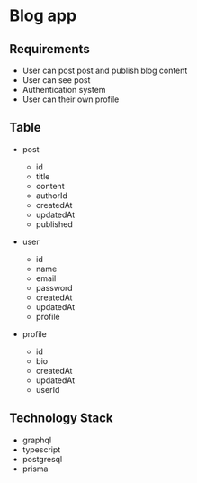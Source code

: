 # Blog app

## Requirements

- User can post post and publish blog content
- User can see post
- Authentication system
- User can their own profile

## Table

- post

  - id
  - title
  - content
  - authorId
  - createdAt
  - updatedAt
  - published

- user

  - id
  - name
  - email
  - password
  - createdAt
  - updatedAt
  - profile

- profile

  - id
  - bio
  - createdAt
  - updatedAt
  - userId

## Technology Stack

- graphql
- typescript
- postgresql
- prisma
